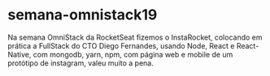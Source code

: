 # semana-omnistack19
Na semana OmniStack da RocketSeat fizemos o InstaRocket, colocando em prática a FullStack do CTO Diego Fernandes, usando Node, 
React e React-Native, com mongodb, yarn, npm, com página web e mobile de um protótipo de instagram, valeu muito a pena.
